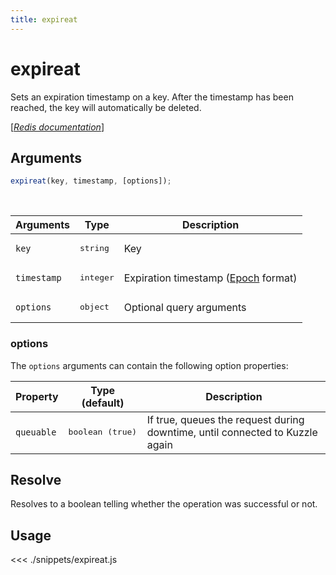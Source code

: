 ```yaml
---
title: expireat
---
```


# expireat

Sets an expiration timestamp on a key. After the timestamp has been reached, the key will automatically be deleted.

[[_Redis documentation_]](https://redis.io/commands/expireat)

## Arguments

```js
expireat(key, timestamp, [options]);
```

<br/>

| Arguments   | Type               | Description                                                                    |
| ----------- | ------------------ | ------------------------------------------------------------------------------ |
| `key`       | <pre>string</pre>  | Key                                                                            |
| `timestamp` | <pre>integer</pre> | Expiration timestamp ([Epoch](https://en.wikipedia.org/wiki/Unix_time) format) |
| `options`   | <pre>object</pre>  | Optional query arguments                                                       |

### options

The `options` arguments can contain the following option properties:

| Property   | Type (default)            | Description                                                                  |
| ---------- | ------------------------- | ---------------------------------------------------------------------------- |
| `queuable` | <pre>boolean (true)</pre> | If true, queues the request during downtime, until connected to Kuzzle again |

## Resolve

Resolves to a boolean telling whether the operation was successful or not.

## Usage

<<< ./snippets/expireat.js
